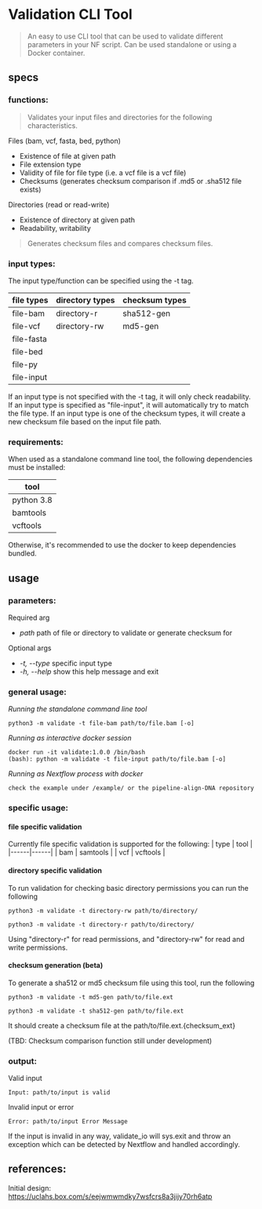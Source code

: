 # Validation CLI Tool 
> An easy to use CLI tool that can be used to validate different parameters in your NF script. Can be used standalone or using a Docker container.

## specs

### functions:
> Validates your input files and directories for the following characteristics.

Files (bam, vcf, fasta, bed, python)
- Existence of file at given path
- File extension type
- Validity of file for file type (i.e. a vcf file is a vcf file)
- Checksums (generates checksum comparison if .md5 or .sha512 file exists)

Directories (read or read-write)
- Existence of directory at given path
- Readability, writability

> Generates checksum files and compares checksum files.

### input types:
The input type/function can be specified using the -t tag.

|file types|directory types|checksum types|
|----------|---------------|--------------|
|file-bam| directory-r | sha512-gen |
|file-vcf| directory-rw | md5-gen |
|file-fasta|
|file-bed|
|file-py|
|file-input|

If an input type is not specified with the -t tag, it will only check readability.
If an input type is specified as "file-input", it will automatically try to match the file type.
If an input type is one of the checksum types, it will create a new checksum file based on the input file path.

### requirements:
When used as a standalone command line tool, the following dependencies must be installed:

|tool|
|----|
|python 3.8|
|bamtools|
|vcftools|

Otherwise, it's recommended to use the docker to keep dependencies bundled.

## usage

### parameters:

Required arg
- _path_ path of file or directory to validate or generate checksum for

Optional args
- _-t, --type_ specific input type
- _-h, --help_ show this help message and exit

### general usage:

_Running the standalone command line tool_
```
python3 -m validate -t file-bam path/to/file.bam [-o]
```

_Running as interactive docker session_
```
docker run -it validate:1.0.0 /bin/bash
(bash): python -m validate -t file-input path/to/file.bam [-o]
```

_Running as Nextflow process with docker_
```
check the example under /example/ or the pipeline-align-DNA repository
```

### specific usage:
#### file specific validation
Currently file specific validation is supported for the following:
| type | tool |
|------|------|
| bam | samtools |
| vcf | vcftools |

#### directory specific validation
To run validation for checking basic directory permissions you can run the following

```
python3 -m validate -t directory-rw path/to/directory/
```
```
python3 -m validate -t directory-r path/to/directory/
```

Using "directory-r" for read permissions, and "directory-rw" for read and write permissions.

#### checksum generation (beta)
To generate a sha512 or md5 checksum file using this tool, run the following

```
python3 -m validate -t md5-gen path/to/file.ext
```

```
python3 -m validate -t sha512-gen path/to/file.ext
```

It should create a checksum file at the path/to/file.ext.{checksum_ext}

(TBD: Checksum comparison function still under development)

### output:
Valid input
```
Input: path/to/input is valid
```
Invalid input or error
```
Error: path/to/input Error Message
```

If the input is invalid in any way, validate_io will sys.exit and throw an exception which can be detected by Nextflow and handled accordingly.

## references:
Initial design: https://uclahs.box.com/s/eejwmwmdky7wsfcrs8a3jijy70rh6atp
